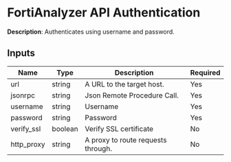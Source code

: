 # FortiAnalyzer API Authentication

**Description**: Authenticates using username and password.

## Inputs

| Name | Type | Description | Required |
|------|------|-------------|----------|
| url | string | A URL to the target host. | Yes |
| jsonrpc | string | Json Remote Procedure Call. | Yes |
| username | string | Username | Yes |
| password | string | Password | Yes |
| verify_ssl | boolean | Verify SSL certificate | No |
| http_proxy | string | A proxy to route requests through. | No |